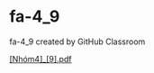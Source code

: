 # fa-4_9
fa-4_9 created by GitHub Classroom


[[Nhóm4]_[9].pdf](https://github.com/PythonHDN/fa-4_9/files/9844780/Nhom4._.9.pdf)
